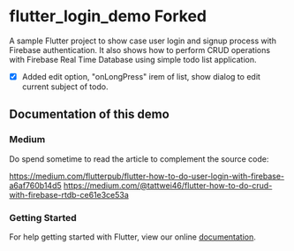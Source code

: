 # flutter_login_demo Forked 

A sample Flutter project to show case user login and signup process with Firebase authentication. 
It also shows how to perform CRUD operations with Firebase Real Time Database using simple todo list application.

- [x] Added edit option, "onLongPress" irem of list, show dialog to edit current subject of todo.

## Documentation of this demo

### Medium
Do spend sometime to read the article to complement the source code:

https://medium.com/flutterpub/flutter-how-to-do-user-login-with-firebase-a6af760b14d5
https://medium.com/@tattwei46/flutter-how-to-do-crud-with-firebase-rtdb-ce61e3ce53a

### Getting Started

For help getting started with Flutter, view our online
[documentation](https://flutter.io/).
